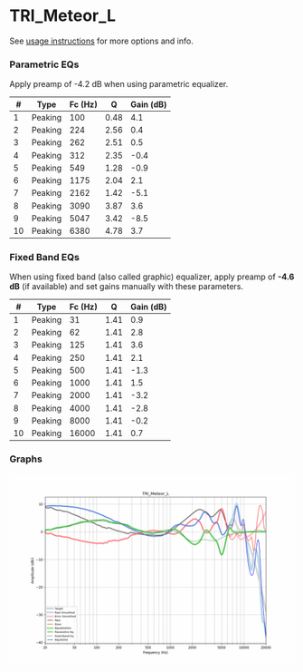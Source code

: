 # TRI_Meteor_L
See [usage instructions](https://github.com/jaakkopasanen/AutoEq#usage) for more options and info.

### Parametric EQs
Apply preamp of -4.2 dB when using parametric equalizer.

|   # | Type    |   Fc (Hz) |    Q |   Gain (dB) |
|-----|---------|-----------|------|-------------|
|   1 | Peaking |       100 | 0.48 |         4.1 |
|   2 | Peaking |       224 | 2.56 |         0.4 |
|   3 | Peaking |       262 | 2.51 |         0.5 |
|   4 | Peaking |       312 | 2.35 |        -0.4 |
|   5 | Peaking |       549 | 1.28 |        -0.9 |
|   6 | Peaking |      1175 | 2.04 |         2.1 |
|   7 | Peaking |      2162 | 1.42 |        -5.1 |
|   8 | Peaking |      3090 | 3.87 |         3.6 |
|   9 | Peaking |      5047 | 3.42 |        -8.5 |
|  10 | Peaking |      6380 | 4.78 |         3.7 |

### Fixed Band EQs
When using fixed band (also called graphic) equalizer, apply preamp of **-4.6 dB** (if available) and set gains manually with these parameters.

|   # | Type    |   Fc (Hz) |    Q |   Gain (dB) |
|-----|---------|-----------|------|-------------|
|   1 | Peaking |        31 | 1.41 |         0.9 |
|   2 | Peaking |        62 | 1.41 |         2.8 |
|   3 | Peaking |       125 | 1.41 |         3.6 |
|   4 | Peaking |       250 | 1.41 |         2.1 |
|   5 | Peaking |       500 | 1.41 |        -1.3 |
|   6 | Peaking |      1000 | 1.41 |         1.5 |
|   7 | Peaking |      2000 | 1.41 |        -3.2 |
|   8 | Peaking |      4000 | 1.41 |        -2.8 |
|   9 | Peaking |      8000 | 1.41 |        -0.2 |
|  10 | Peaking |     16000 | 1.41 |         0.7 |

### Graphs
![](./TRI_Meteor_L.png)
